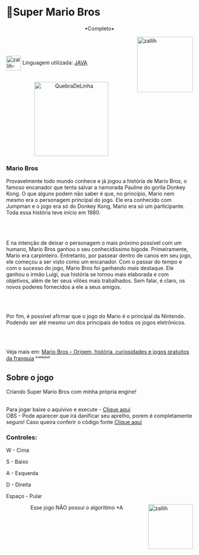 # 🔨Super Mario Bros

<p align="middle">•Completo•</p>

<img align="right" alt="zallih" width="150" src="https://media.discordapp.net/attachments/783761333358166056/872618413040730133/WhatsApp_Image_2021-08-04_at_19.42.37.jpeg?width=370&height=370">
  <br><br>
<div style="display: inline_block"><br>
 
  <img align="center" alt="zallih-JAVA" height="40" width="40" src="https://cdn.jsdelivr.net/gh/devicons/devicon/icons/java/java-original.svg">
  Linguagem utilizada: <a href="https://www.java.com/">JAVA</a><br><br>


  <p align="middle">
  <img width="200" alt="QuebraDeLinha" src="https://media.discordapp.net/attachments/783761333358166056/875852044928425984/divider-2461548_640.png">
  </p>
  
  <h3>Mario Bros</h3>
Provavelmente todo mundo conhece e já jogou a história de Mario Bros, o famoso encanador que tenta salvar a namorada Pauline do gorila Donkey Kong. O que alguns podem não saber é que, no princípio, Mario nem mesmo era o personagem principal do jogo. Ele era conhecido com Jumpman e o jogo era só do Donkey Kong, Mario era só um participante. Toda essa história teve início em 1980.

<br><br>  
E na intenção de deixar o personagem o mais próximo possível com um humano, Mario Bros ganhou o seu conhecidíssimo bigode. Primeiramente, Mario era carpinteiro. Entretanto, por passear dentro de canos em seu jogo, ele começou a ser visto como um encanador. Com o passar do tempo e com o sucesso do jogo, Mario Bros foi ganhando mais destaque. Ele ganhou o irmão Luigi, sua história se tornou mais elaborada e com objetivos, além de ter seus vilões mais trabalhados. Sem falar, é claro, os novos poderes fornecidos a ele a 
seus amigos.

  <br><br>
  
Por fim, é possível afirmar que o jogo do Mario é o principal da Nintendo. Podendo ser até mesmo um dos principais de todos os jogos eletrônicos.
  
  <br><br>
  
  Veja mais em: <a href ="https://segredosdomundo.r7.com/mario-bros-historia/">Mario Bros – Origem, história, curiosidades e jogos gratuitos da franquia</a> ᶜʳᵉᵈᶦᵗᵒˢ
  <p align="middle">
    
<div>
  <h2>Sobre o jogo</h2>
  
  Criando Super Mario Bros com minha própria engine!
   <br><br>

  Para jogar baixe o aquivivo e execute - <a href="https://github.com/zallih/SuperMarioBros/blob/main/SuperMario.jar?raw=true">Clique aqui </a>
  <br>
  OBS - Pode aparecer que irá danificar seu aprelho, porem é completamente seguro! Caso queira conferir o código fonte <a href="https://github.com/zallih/SuperMarioBros/tree/main/SuperMario"> Clique aqui </a>

  <h3>Controles:</h3>
  
  W - Cima
  
  S - Baixo 
  
  A - Esquerda
  
  D - Direita
  
  Espaço - Pular
</div>

  <img align="right" alt="zallih" width="120" src="https://cdn.discordapp.com/attachments/882354770709479427/885547375156944906/my-octocat-1631200526625.png">
 <p align="middle">  Esse jogo NÃO possui o algoritimo *A</p>

